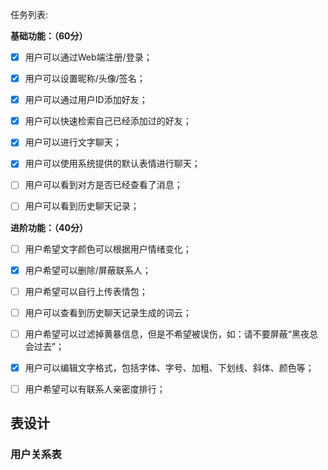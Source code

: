 任务列表:

**基础功能：（60分）**

- [x] 用户可以通过Web端注册/登录；

- [x] 用户可以设置昵称/头像/签名；

- [x] 用户可以通过用户ID添加好友；

- [x] 用户可以快速检索自己已经添加过的好友；

- [x] 用户可以进行文字聊天；

- [x] 用户可以使用系统提供的默认表情进行聊天；

- [ ] 用户可以看到对方是否已经查看了消息；

- [ ] 用户可以看到历史聊天记录；

**进阶功能：（40分）**

- [ ] 用户希望文字颜色可以根据用户情绪变化；
- [x] 用户希望可以删除/屏蔽联系人；
- [ ] 用户希望可以自行上传表情包；
- [ ] 用户可以查看到历史聊天记录生成的词云；
- [ ] 用户希望可以过滤掉黄暴信息，但是不希望被误伤，如：请不要屏蔽“黑夜总会过去”；
- [x] 用户可以编辑文字格式，包括字体、字号、加粗、下划线、斜体、颜色等；
- [ ] 用户希望可以有联系人亲密度排行；





## 表设计



### 用户关系表

